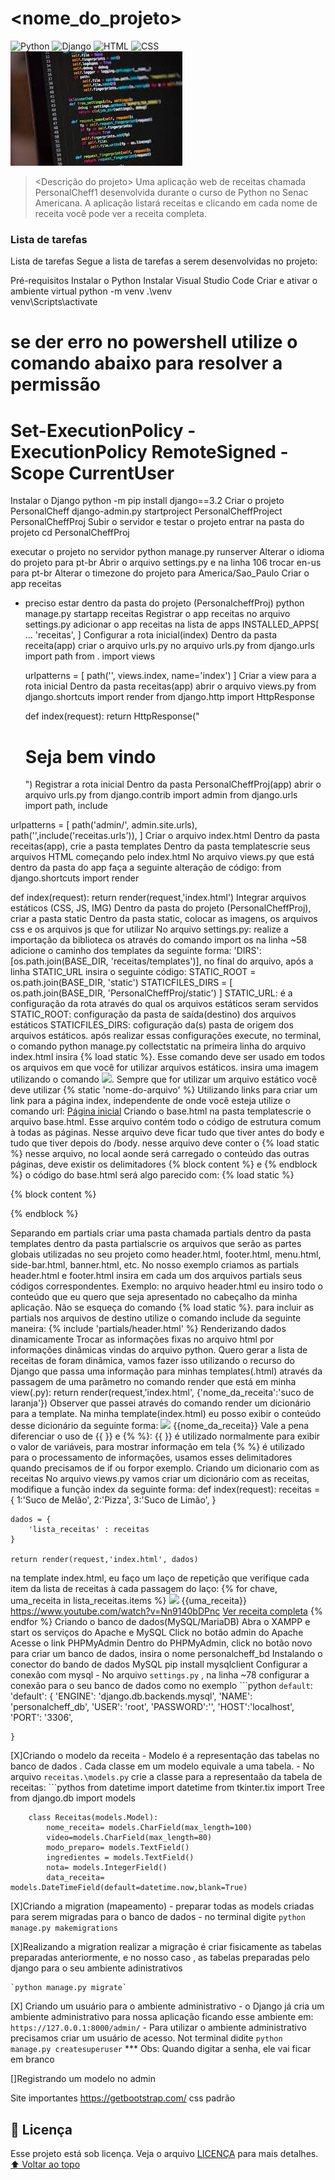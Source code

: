 # <nome_do_projeto>
<!---Esses são exemplos. Veja https://shields.io para outras pessoas ou para personalizar este conjunto de escudos. Você pode querer incluir dependências, status do projeto e informações de licença aqui--->
![Python](https://img.shields.io/badge/Python-14354C?style=for-the-badge&logo=python&logoColor=white)
![Django](https://img.shields.io/badge/Django-092E20?style=for-the-badge&logo=django&logoColor=white)
![HTML](https://img.shields.io/badge/HTML5-E34F26?style=for-the-badge&logo=html5&logoColor=white)
![CSS](https://img.shields.io/badge/CSS3-1572B6?style=for-the-badge&logo=css3&logoColor=white)
<img src="exemplo.jfif" alt="exemplo imagem">
> <Descrição do projeto>
Uma aplicação web de receitas chamada PersonalCheff1 desenvolvida durante o curso de Python no Senac Americana. A aplicação listará receitas e clicando em cada nome de receita você pode ver a receita completa.

### Lista de tarefas
Lista de tarefas
Segue a lista de tarefas a serem desenvolvidas no projeto:

 Pré-requisitos
 Instalar o Python
 Instalar Visual Studio Code
 Criar e ativar o ambiente virtual
python -m venv .\venv\
venv\Scripts\activate
# se der erro no powershell utilize o comando abaixo para resolver a permissão
# Set-ExecutionPolicy -ExecutionPolicy RemoteSigned -Scope CurrentUser
 Instalar o Django
python -m pip install django==3.2
 Criar o projeto PersonalCheff
django-admin.py startproject PersonalCheffProject PersonalCheffProj
 Subir o servidor e testar o projeto
entrar na pasta do projeto
cd PersonalCheffProj

executar o projeto no servidor
python manage.py runserver
 Alterar o idioma do projeto para pt-br
Abrir o arquivo settings.py e na linha 106 trocar en-us para pt-br
 Alterar o timezone do projeto para America/Sao_Paulo
 Criar o app receitas
* preciso estar dentro da pasta do projeto (PersonalcheffProj)
python manage.py startapp receitas
 Registrar o app receitas
no arquivo settings.py adicionar o app receitas na lista de apps 
INSTALLED_APPS[
    ...
    'receitas',
]
 Configurar a rota inicial(index)
Dentro da pasta receita(app) criar o arquivo urls.py
no arquivo urls.py
    from django.urls import path
    from . import views

    urlpatterns = [
        path('', views.index, name='index')
    ]
 Criar a view para a rota inicial
Dentro da pasta receitas(app) abrir o arquivo views.py
    from django.shortcuts import render
    from django.http import HttpResponse

    def index(request):
        return HttpResponse("<h1>Seja bem vindo</h1>")
 Registrar a rota inicial
Dentro da pasta PersonalCheffProj(app) abrir o arquivo urls.py
from django.contrib import admin
from django.urls import path, include

urlpatterns = [
    path('admin/', admin.site.urls),
    path('',include('receitas.urls')),
]
 Criar o arquivo index.html
Dentro da pasta receitas(app), crie a pasta templates
Dentro da pasta templatescrie seus arquivos HTML começando pelo index.html
No arquivo views.py que está dentro da pasta do app faça a seguinte alteração de código:
from django.shortcuts import render

def index(request):
    return render(request,'index.html')
 Integrar arquivos estáticos (CSS, JS, IMG)
Dentro da pasta do projeto (PersonalCheffProj), criar a pasta static
Dentro da pasta static, colocar as imagens, os arquivos css e os arquivos js que for utilizar
No arquivo settings.py:
realize a importação da biblioteca os através do comando import os
na linha ~58 adicione o caminho dos templates da seguinte forma:
'DIRS': [os.path.join(BASE_DIR, 'receitas/templates')],
no final do arquivo, após a linha STATIC_URL insira o seguinte código:
STATIC_ROOT = os.path.join(BASE_DIR, 'static')
STATICFILES_DIRS = [
    os.path.join(BASE_DIR, 'PersonalCheffProj/static')
]
STATIC_URL: é a configuração da rota através do qual os arquivos estáticos seram servidos
STATIC_ROOT: configuração da pasta de saída(destino) dos arquivos estáticos
STATICFILES_DIRS: cofiguração da(s) pasta de origem dos arquivos estáticos.
após realizar essas configurações execute, no terminal, o comando python manage.py collectstatic
na primeira linha do arquivo index.html insira {% load static %}. Esse comando deve ser usado em todos os arquivos em que você for utilizar arquivos estáticos.
insira uma imagem utilizando o comando <img src="{% static 'logo.png' %}">. Sempre que for utilizar um arquivo estático você deve utilizar {% static 'nome-do-arquivo' %}
 Utilizando links
para criar um link para a página index, independente de onde você esteja utilize o comando url:
<a href="{% url 'index' %}">Página inicial</a>
 Criando o base.html
na pasta templatescrie o arquivo base.html. Esse arquivo contém todo o código de estrutura comum à todas as páginas. Nesse arquivo deve ficar tudo que tiver antes do body e tudo que tiver depois do /body.
nesse arquivo deve conter o {% load static %}
nesse arquivo, no local aonde será carregado o conteúdo das outras páginas, deve existir os delimitadores {% block content %} e {% endblock %}
o código do base.html será algo parecido com:
{% load static %}
<!DOCTYPE html>
<html lang="pt-br">
<head>
    <meta charset="UTF-8">
    <meta http-equiv="X-UA-Compatible" content="IE=edge">
    <meta name="viewport" content="width=device-width, initial-scale=1.0">
    <title>PersonalCheff</title>
    <link rel="stylesheet" href="{% static 'estilos.css' %}">
    <link rel="shortcut icon" href="{% static 'logo.png' %}" type="image/x-icon">
</head>
<body>
{% block content %}

{% endblock %}
</body>
</html>
 Separando em partials
criar uma pasta chamada partials dentro da pasta templates
dentro da pasta partialscrie os arquivos que serão as partes globais utilizadas no seu projeto como header.html, footer.html, menu.html, side-bar.html, banner.html, etc. No nosso exemplo criamos as partials header.html e footer.html
insira em cada um dos arquivos partials seus códigos correspondentes. Exemplo: no arquivo header.html eu insiro todo o conteúdo que eu quero que seja apresentado no cabeçalho da minha aplicação. Não se esqueça do comando {% load static %}.
para incluir as partials nos arquivos de destino utilize o comando include da seguinte maneira: {% include 'partials/header.html' %}
 Renderizando dados dinamicamente
Trocar as informações fixas no arquivo html por informações dinâmicas vindas do arquivo python.
Quero gerar a lista de receitas de foram dinâmica, vamos fazer isso utilizando o recurso do Django que passa uma informação para minhas templates(.html) através da passagem de uma parâmetro no comando render que está em minha view(.py):
return render(request,'index.html', {'nome_da_receita':'suco de laranja'})
Observer que passei através do comando render um dicionário para a template. Na minha template(index.html) eu posso exibir o conteúdo desse dicionário da seguinte forma:
<td><img src="{% static 'suco.png' %}" class="icone-suco">
    {{nome_da_receita}}</td>
Vale a pena diferenciar o uso de {{ }} e {% %}:
{{ }} é utilizado normalmente para exibir o valor de variáveis, para mostrar informação em tela
{% %} é utilizado para o processamento de informações, usamos esses delimitadores quando precisamos de if ou forpor exemplo.
 Criando um dicionario com as receitas
No arquivo views.py vamos criar um dicionário com as receitas, modifique a função index da seguinte forma:
def index(request):
    receitas = {
        1:'Suco de Melão',
        2:'Pizza',
        3:'Suco de Limão',
    }
    
    dados = {
        'lista_receitas' : receitas
    }
    
    return render(request,'index.html', dados)
na template index.html, eu faço um laço de repetição que verifique cada item da lista de receitas à cada passagem do laço:
{% for chave, uma_receita in lista_receitas.items %}
    <tr>
        <td>
            <img src="{% static 'suco.png' %}" class="icone-suco">
            {{uma_receita}}
        </td>
        <td>https://www.youtube.com/watch?v=Nn9140bDPnc</td>
        <td><a href="{% url 'sucodelaranja' %}" class="btn btn-info">Ver receita completa</a></td>
    </tr>
{% endfor %}
 Criando o banco de dados(MySQL/MariaDB)
Abra o XAMPP e start os serviços do Apache e MySQL
Click no botão admin do Apache
Acesse o link PHPMyAdmin
Dentro do PHPMyAdmin, click no botão novo para criar um banco de dados, insira o nome personalcheff_bd
 Instalando o conector do bando de dados MySQL
pip install mysqlclient
 Configurar a conexão com mysql
    - No arquivo `settings.py` , na linha ~78 configurar a conexão para o seu banco de dados como no exemplo
    ```python
    `default`:
        'default': {
        'ENGINE': 'django.db.backends.mysql',
        'NAME': 'personalcheff_db',
        'USER': 'root',
        'PASSWORD':'',
        'HOST':'localhost',
        'PORT': '3306',

    }
    
[X]Criando o modelo da receita
    - Modelo é a representação das tabelas no banco de dados . Cada classe em um modelo equivale a uma tabela.
    - No arquivo `receitas.\models.py` crie a classe para a representaão da tabela de receitas:
    ```pythos
        from datetime import datetime
        from tkinter.tix import Tree
        from django.db import models

        class Receitas(models.Model):
            nome_receita= models.CharField(max_length=100)
            video=models.CharField(max_length=80)
            modo_preparo= models.TextField()
            ingredientes = models.TextField()
            nota= models.IntegerField()
            data_receita= models.DateTimeField(default=datetime.now,blank=True)

 [X]Criando a migration (mapeamento)
    - preparar todas as models criadas para serem migradas para o banco de dados
    - no terminal digite `python manage.py makemigrations`
 
 [X]Realizando a migration
    realizar a migração é criar fisicamente as tabelas preparadas anteriormente, e no nosso caso , as tabelas preparadas pelo django para o seu ambiente adinistrativos

    `python manage.py migrate`

[X] Criando um usuário para o ambiente administrativo 
    - o Django já cria um ambiente administrativo para nossa aplicação ficando esse ambiente em: `https://127.0.0.1:8000/admin/`
    - Para utilizar o ambiente administrativo precisamos criar um usuário de acesso. Not terminal didite 
    `python manage.py createsuperuser`
    *** Obs: Quando digitar a senha, ele vai ficar em branco 

 []Registrando um modelo no admin
    


Site importantes 
https://getbootstrap.com/
css padrão

## 📝 Licença
Esse projeto está sob licença. Veja o arquivo [LICENÇA](LICENSE.md) para mais detalhes.
[⬆ Voltar ao topo](#nome-do-projeto)<br>